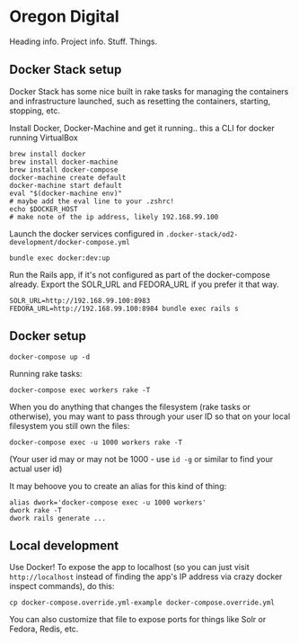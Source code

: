 # Oregon Digital

Heading info.  Project info.  Stuff.  Things.

## Docker Stack setup

Docker Stack has some nice built in rake tasks for managing the containers and infrastructure launched, such as resetting the containers, starting, stopping, etc.

Install Docker, Docker-Machine and get it running.. this a CLI for docker running VirtualBox

    brew install docker
    brew install docker-machine
    brew install docker-compose
    docker-machine create default
    docker-machine start default
    eval "$(docker-machine env)"
    # maybe add the eval line to your .zshrc!
    echo $DOCKER_HOST
    # make note of the ip address, likely 192.168.99.100

Launch the docker services configured in `.docker-stack/od2-development/docker-compose.yml`

    bundle exec docker:dev:up

Run the Rails app, if it's not configured as part of the docker-compose already. Export the SOLR_URL and FEDORA_URL if you prefer it that way.

    SOLR_URL=http://192.168.99.100:8983 FEDORA_URL=http://192.168.99.100:8984 bundle exec rails s


## Docker setup

    docker-compose up -d

Running rake tasks:

    docker-compose exec workers rake -T

When you do anything that changes the filesystem (rake tasks or otherwise), you
may want to pass through your user ID so that on your local filesystem you
still own the files:

    docker-compose exec -u 1000 workers rake -T

(Your user id may or may not be 1000 - use `id -g` or similar to find your
actual user id)

It may behoove you to create an alias for this kind of thing:

    alias dwork='docker-compose exec -u 1000 workers'
    dwork rake -T
    dwork rails generate ...

## Local development

Use Docker!  To expose the app to localhost (so you can just visit
`http://localhost` instead of finding the app's IP address via crazy docker
inspect commands), do this:

    cp docker-compose.override.yml-example docker-compose.override.yml

You can also customize that file to expose ports for things like Solr or
Fedora, Redis, etc.
